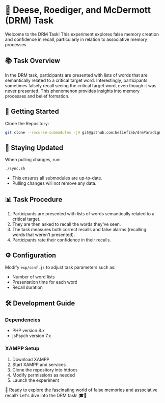 # 🧠 Deese, Roediger, and McDermott (DRM) Task

Welcome to the DRM Task! This experiment explores false memory creation and confidence in recall, particularly in relation to associative memory processes.

## 📚 Task Overview

In the DRM task, participants are presented with lists of words that are semantically related to a critical target word. Interestingly, participants sometimes falsely recall seeing the critical target word, even though it was never presented. This phenomenon provides insights into memory processes and belief formation.

## 🚀 Getting Started

Clone the Repository:

```bash
git clone --recurse-submodules -j4 git@github.com:belieflab/drmParadigm.git && cd drmParadigm && git submodule foreach --recursive 'git checkout $(git config -f $toplevel/.gitmodules submodule.$name.branch || echo main)' && git update-index --assume-unchanged exp/conf.js
```

## 🔄 Staying Updated

When pulling changes, run:

```bash
./sync.sh
```

- This ensures all submodules are up-to-date.
- Pulling changes will not remove any data.

## 📊 Task Procedure

1. Participants are presented with lists of words semantically related to a critical target.
2. They are then asked to recall the words they've seen.
3. The task measures both correct recalls and false alarms (recalling words that weren't presented).
4. Participants rate their confidence in their recalls.

## ⚙️ Configuration

Modify `exp/conf.js` to adjust task parameters such as:
- Number of word lists
- Presentation time for each word
- Recall duration

## 🛠 Development Guide

### Dependencies
- PHP version 8.x
- jsPsych version 7.x

### XAMPP Setup
1. Download XAMPP
2. Start XAMPP and services
3. Clone the repository into htdocs
4. Modify permissions as needed
5. Launch the experiment

🧠 Ready to explore the fascinating world of false memories and associative recall? Let's dive into the DRM task! 🎓💭
